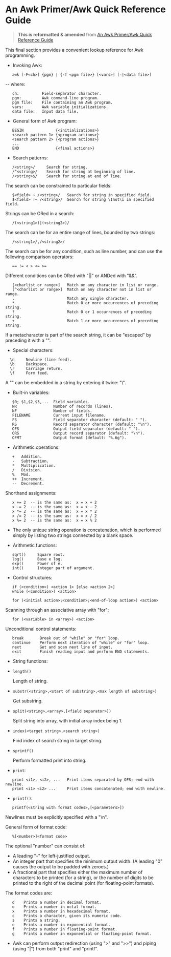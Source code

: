 # An Awk Primer/Awk Quick Reference Guide

> **This is reformatted & amended** from 
[An Awk Primer/Awk Quick Reference Guide](https://en.wikibooks.org/wiki/An_Awk_Primer/Awk_Quick_Reference_Guide)

This final section provides a convenient lookup reference for Awk programming.

*   Invoking Awk:

```
   awk [-F<ch>] {pgm} | {-f <pgm file>} [<vars>] [-|<data file>]
```

-- where:

```
   ch:          Field-separator character.
   pgm:         Awk command-line program.
   pgm file:    File containing an Awk program.
   vars:        Awk variable initializations.
   data file:   Input data file.
```

*   General form of Awk program:

```
   BEGIN              {<initializations>} 
   <search pattern 1> {<program actions>} 
   <search pattern 2> {<program actions>} 
   ...
   END                {<final actions>}
```

*   Search patterns:

```
   /<string>/     Search for string.
   /^<string>/    Search for string at beginning of line.
   /<string>$/    Search for string at end of line.
```

The search can be constrained to particular fields:

```
   $<field> ~ /<string>/   Search for string in specified field.
   $<field> !~ /<string>/  Search for string \Inot\i in specified field.
```

Strings can be ORed in a search:

```
   /(<string1>)|(<string2>)/
```

The search can be for an entire range of lines, bounded by two strings:

```
   /<string1>/,/<string2>/
```

The search can be for any condition, such as line number, and can use the following comparison operators:

```
   == != < > <= >=
```

Different conditions can be ORed with "||" or ANDed with "&&".

```
   [<charlist or range>]   Match on any character in list or range.
   [^<charlist or range>]  Match on any character not in list or range.
   .                       Match any single character.
   *                       Match 0 or more occurrences of preceding string.
   ?                       Match 0 or 1 occurrences of preceding string.
   +                       Match 1 or more occurrences of preceding string.
```

If a metacharacter is part of the search string, it can be "escaped" by preceding it with a "\".

*   Special characters:

```
  \n     Newline (line feed).
  \b     Backspace.
  \r     Carriage return.
  \f     Form feed.
```

A "\" can be embedded in a string by entering it twice: "\\".

*   Built-in variables:

```
   $0; $1,$2,$3,...  Field variables.
   NR                Number of records (lines).
   NF                Number of fields.
   FILENAME          Current input filename.
   FS                Field separator character (default: " ").
   RS                Record separator character (default: "\n").
   OFS               Output field separator (default: " ").
   ORS               Output record separator (default: "\n").
   OFMT              Output format (default: "%.6g").
```

*   Arithmetic operations:

```
   +   Addition.
   -   Subtraction.
   *   Multiplication.
   /   Division.
   %   Mod.
   ++  Increment.
   --  Decrement.
```

Shorthand assignments:

```
   x += 2  -- is the same as:  x = x + 2
   x -= 2  -- is the same as:  x = x - 2
   x *= 2  -- is the same as:  x = x * 2
   x /= 2  -- is the same as:  x = x / 2
   x %= 2  -- is the same as:  x = x % 2
```

*   The only unique string operation is concatenation, which is performed simply
by listing two strings connected by a blank space.

*   Arithmetic functions:

```
   sqrt()     Square root.
   log()      Base e log.
   exp()      Power of e.
   int()      Integer part of argument.
```

*   Control structures:

```
   if (<condition>) <action 1> [else <action 2>]
   while (<condition>) <action>

   for (<initial action>;<condition>;<end-of-loop action>) <action>
```

Scanning through an associative array with "for":

```
   for (<variable> in <array>) <action>
```

Unconditional control statements:

```
   break       Break out of "while" or "for" loop.
   continue    Perform next iteration of "while" or "for" loop.
   next        Get and scan next line of input.
   exit        Finish reading input and perform END statements.
```

*   String functions:

*   `length()`

    Length of string.

*   `substr(<string>,<start of substring>,<max length of substring>)`

    Get substring.

*   `split(<string>,<array>,[<field separator>])`

    Split string into array, with initial array index being 1.

*   `index(<target string>,<search string>)`

    Find index of search string in target string.

*   `sprintf()`

    Perform formatted print into string.

*   `print`:

```
   print <i1>, <i2>, ...   Print items separated by OFS; end with newline.
   print <i1> <i2> ...     Print items concatenated; end with newline.
```

*   `printf()`:

```
   printf(<string with format codes>,[<parameters>])
```

Newlines must be explicitly specified with a "\n".

General form of format code:

```
   %[<number>]<format code>
```

The optional "number" can consist of:

*   A leading "-" for left-justified output.
*   An integer part that specifies the minimum output width. (A leading "0" causes the output to be padded with zeroes.)
*   A fractional part that specifies either the maximum number of characters to be printed (for a string), or the number of digits to be printed to the right of the decimal point (for floating-point formats).

The format codes are:

```
   d    Prints a number in decimal format.
   o    Prints a number in octal format.
   x    Prints a number in hexadecimal format.
   c    Prints a character, given its numeric code.
   s    Prints a string.
   e    Prints a number in exponential format.
   f    Prints a number in floating-point format.
   g    Prints a number in exponential or floating-point format.
```

*   Awk can perform output redirection (using ">" and ">>") and piping (using "|") from both "print" and "printf".
